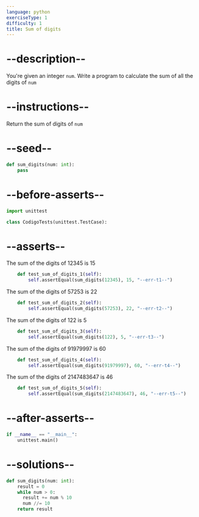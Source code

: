 ```yaml
---
language: python
exerciseType: 1
difficulty: 1
title: Sum of digits
---
```


# --description--

You're given an integer `num`.
Write a program to calculate the sum of all the digits of `num`

# --instructions--

Return the sum of digits of `num`

# --seed--

```python
def sum_digits(num: int):
    pass
```

# --before-asserts--

```python
import unittest

class CodigoTests(unittest.TestCase):
```

# --asserts--

The sum of the digits of 12345 is 15

```python
    def test_sum_of_digits_1(self):
        self.assertEqual(sum_digits(12345), 15, "--err-t1--")
```

The sum of the digits of 57253 is 22

```python
    def test_sum_of_digits_2(self):
        self.assertEqual(sum_digits(57253), 22, "--err-t2--")
```

The sum of the digits of 122 is 5

```python
    def test_sum_of_digits_3(self):
        self.assertEqual(sum_digits(122), 5, "--err-t3--")
```

The sum of the digits of 91979997 is 60

```python
    def test_sum_of_digits_4(self):
        self.assertEqual(sum_digits(91979997), 60, "--err-t4--")
```

The sum of the digits of 2147483647 is 46

```python
    def test_sum_of_digits_5(self):
        self.assertEqual(sum_digits(2147483647), 46, "--err-t5--")
```

# --after-asserts--

```python
if __name__ == "__main__":
    unittest.main()
```

# --solutions--

```python
def sum_digits(num: int):
    result = 0
    while num > 0:
      result += num % 10
      num //= 10
    return result
```
